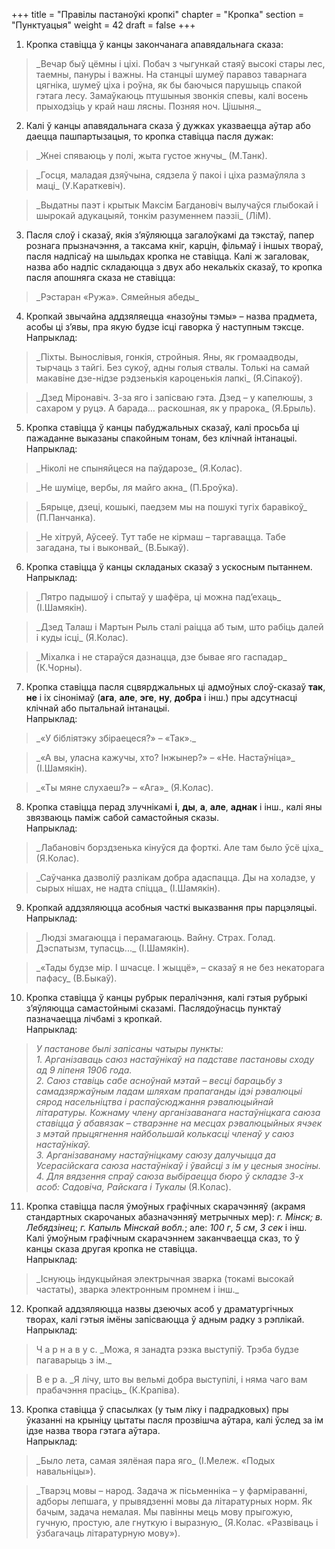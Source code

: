 +++
title = "Правілы пастаноўкі кропкі"
chapter = "Кропка"
section = "Пунктуацыя"
weight = 42
draft = false
+++

1. Кропка ставіцца ў канцы закончанага апавядальнага сказа:
<blockquote>_Вечар быў цёмны і ціхі. Побач з чыгункай стаяў высокі стары лес, таемны, пануры і важны. На станцыі шумеў паравоз таварнага цягніка, шумеў ціха і роўна, як бы баючыся парушыць спакой гэтага лесу. Замаўкаюць птушыныя звонкія спевы, калі восень прыходзіць у край наш лясны. Позняя ноч. Цішыня._</blockquote>

2. Калі ў канцы апавядальнага сказа ў дужках указваецца аўтар або даецца пашпартызацыя, то кропка ставіцца пасля дужак: 
<blockquote>_Жнеі спяваюць у полі, жыта густое жнучы_ (М.Танк).</blockquote>
<blockquote>_Госця, маладая дзяўчына, сядзела ў пакоі і ціха размаўляла з маці_ (У.Караткевіч).</blockquote>
<blockquote>_Выдатны паэт і крытык Максім Багдановіч вылучаўся глыбокай і шырокай адукацыяй, тонкім разуменнем паэзіі_ (ЛіМ).</blockquote>

3. Пасля слоў і сказаў, якія з’яўляюцца загалоўкамі да тэкстаў, папер рознага прызначэння, а таксама кніг, карцін, фільмаў і іншых твораў, пасля надпісаў на шыльдах кропка не ставіцца. Калі ж загаловак, назва або надпіс складаюцца з двух або некалькіх сказаў, то кропка пасля апошняга сказа не ставіцца:
<blockquote>_Рэстаран «Ружа». Сямейныя абеды_</blockquote>

4. Кропкай звычайна аддзяляецца «назоўны тэмы» – назва прадмета, асобы ці з’явы, пра якую будзе ісці гаворка ў наступным тэксце.
<br>Напрыклад:
<blockquote>_Піхты. Вынослівыя, гонкія, стройныя. Яны, як громаадводы, тырчаць з тайгі. Без сукоў, адны голыя ствалы. Толькі на самай макавіне дзе-нідзе рэдзенькія кароценькія лапкі_ (Я.Сіпакоў).</blockquote>
<blockquote>_Дзед Міронавіч. З-за яго і запісваю гэта. Дзед – у капелюшы, з сахаром у руцэ. А барада… раскошная, як у прарока_ (Я.Брыль).</blockquote>

5. Кропка ставіцца ў канцы пабуджальных сказаў, калі просьба ці пажаданне выказаны спакойным тонам, без клічнай інтанацыі.
<br>Напрыклад:
<blockquote>_Ніколі не спыняйцеся на паўдарозе_ (Я.Колас).</blockquote>
<blockquote>_Не шуміце, вербы, ля майго акна_ (П.Броўка).</blockquote>
<blockquote>_Бярыце, дзеці, кошыкі, паедзем мы на пошукі тугіх баравікоў_ (П.Панчанка).</blockquote>
<blockquote>_Не хітруй, Аўсееў. Тут табе не кірмаш – таргавацца. Табе загадана, ты і выконвай_ (В.Быкаў).</blockquote>

6. Кропка ставіцца ў канцы складаных сказаў з ускосным пытаннем.
<br>Напрыклад:
<blockquote>_Пятро падышоў і спытаў у шафёра, ці можна пад’ехаць_ (І.Шамякін).</blockquote>
<blockquote>_Дзед Талаш і Мартын Рыль сталі раіцца аб тым, што рабіць далей і куды ісці_ (Я.Колас).</blockquote>
<blockquote>_Міхалка і не стараўся дазнацца, дзе бывае яго гаспадар_ (К.Чорны).</blockquote>

7. Кропка ставіцца пасля сцвярджальных ці адмоўных слоў-сказаў __так__, __не__ і іх сінонімаў (__ага__, __але__, __эге__, __ну__, __добра__ і інш.) пры адсутнасці клічнай або пытальнай інтанацыі.
<br>Напрыклад:
<blockquote>_«У бібліятэку збіраецеся?» – «Так»._</blockquote>
<blockquote>_«А вы, уласна кажучы, хто? Інжынер?» – «Не. Настаўніца»_ (І.Шамякін).</blockquote>
<blockquote>_«Ты мяне слухаеш?» – «Ага»_ (Я.Колас).</blockquote>

8. Кропка ставіцца перад злучнікамі __і__, __ды__, __а__, __але__, __аднак__ і інш., калі яны звязваюць паміж сабой самастойныя сказы.
<br>Напрыклад:
<blockquote>_Лабановіч борздзенька кінуўся да форткі. Але там было ўсё ціха_ (Я.Колас).</blockquote>
<blockquote>_Саўчанка дазволіў разлікам добра адаспацца. Ды на холадзе, у сырых нішах, не надта спіцца_ (І.Шамякін).</blockquote>

9. Кропкай аддзяляюцца асобныя часткі выказвання пры парцэляцыі.
<br>Напрыклад:
<blockquote>_Людзі змагаюцца і перамагаюць. Вайну. Страх. Голад. Дэспатызм, тупасць..._ (І.Шамякін).</blockquote>
<blockquote>_«Тады будзе мір. І шчасце. І жыццё», – сказаў я не без некаторага пафасу_ (В.Быкаў).</blockquote> 

10. Кропка ставіцца ў канцы рубрык пералічэння, калі гэтыя рубрыкі з’яўляюцца самастойнымі сказамі. Паслядоўнасць пунктаў пазначаецца лічбамі з кропкай.
<br>Напрыклад:
<blockquote><em>У пастанове былі запісаны чатыры пункты:
<br>1.&nbsp;Арганізаваць саюз настаўнікаў на падставе пастановы сходу ад 9 ліпеня 1906 года.
<br>2.&nbsp;Саюз ставіць сабе асноўнай мэтай – весці барацьбу з самадзяржаўным ладам шляхам прапаганды ідэі рэвалюцыі сярод насельніцтва і распаўсюджання рэвалюцыйнай літаратуры. Кожнаму члену арганізаванага настаўніцкага саюза ставіцца ў абавязак – стварэнне на месцах рэвалюцыйных ячэек з мэтай прыцягнення найбольшай колькасці членаў у саюз настаўнікаў.
<br>3.&nbsp;Арганізаванаму настаўніцкаму саюзу далучыцца да Усерасійскага саюза настаўнікаў і ўвайсці з ім у цесныя зносіны.
<br>4.&nbsp;Для вядзення спраў саюза выбіраецца бюро ў складзе 3-х асоб: Садовіча, Райскага і Тукалы</em> (Я.Колас).</blockquote>

11. Кропка ставіцца пасля ўмоўных графічных скарачэнняў (акрамя стандартных скарочаных абазначэнняў метрычных мер): _г. Мінск; в. Лебядзінец_; _г. Капыль Мінскай вобл._; але: _100 г_, _5 см_, _3 сек_ і інш.
<br>Калі ўмоўным графічным скарачэннем заканчваецца сказ, то ў канцы сказа другая кропка не ставіцца.
<br>Напрыклад:
<blockquote>_Існуюць індукцыйная электрычная зварка (токамі высокай частаты), зварка электронным промнем і інш._</blockquote>

12. Кропкай аддзяляюцца назвы дзеючых асоб у драматургічных творах, калі гэтыя імёны запісваюцца ў адным радку з рэплікай.
<br>Напрыклад:
<blockquote>Ч а р н а в у с. _Можа, я занадта рэзка выступіў. Трэба будзе пагаварыць з ім._</blockquote>
<blockquote>В е р а. _Я лічу, што вы вельмі добра выступілі, і няма чаго вам прабачэння прасіць_ (К.Крапіва).</blockquote>

13. Кропка ставіцца ў спасылках (у тым ліку і падрадковых) пры ўказанні на крыніцу цытаты пасля прозвішча аўтара, калі ўслед за ім ідзе назва твора гэтага аўтара.
<br>Напрыклад:
<blockquote>_Было лета, самая зялёная пара яго_ (І.Мележ. «Подых навальніцы»).</blockquote>
<blockquote>_Тварэц мовы – народ. Задача ж пісьменніка – у фарміраванні, адборы лепшага, у прывядзенні мовы да літаратурных норм. Як бачым, задача немалая. Мы павінны мець мову прыгожую, гучную, простую, але гнуткую і выразную_ (Я.Колас. «Развіваць і ўзбагачаць літаратурную мову»).</blockquote>
